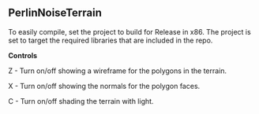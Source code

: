 ## PerlinNoiseTerrain
To easily compile, set the project to build for Release in x86. The project is set to target the required libraries that are included in the repo.

**Controls**

Z - Turn on/off showing a wireframe for the polygons in the terrain.

X - Turn on/off showing the normals for the polygon faces.

C - Turn on/off shading the terrain with light.
